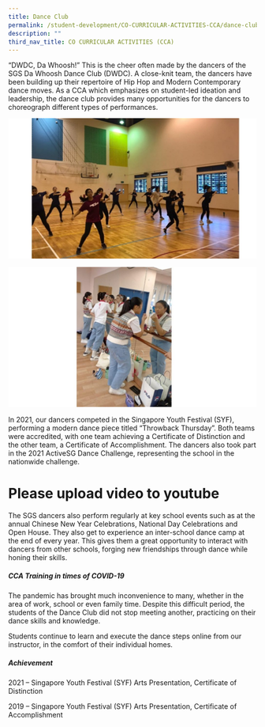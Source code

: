 ```yaml
---
title: Dance Club
permalink: /student-development/CO-CURRICULAR-ACTIVITIES-CCA/dance-club/
description: ""
third_nav_title: CO CURRICULAR ACTIVITIES (CCA)
---
```

“DWDC, Da Whoosh!” This is the cheer often made by the dancers of the SGS Da Whoosh Dance Club (DWDC). A close-knit team, the dancers have been building up their repertoire of Hip Hop and Modern Contemporary dance moves. As a CCA which emphasizes on student-led ideation and leadership, the dance club provides many opportunities for the dancers to choreograph different types of performances.

![](/images/CCA%20Dance%20Club/Slide2-1-1024x576.jpg)

![](/images/CCA%20Dance%20Club/Slide1-1-1024x576.jpg)

In 2021, our dancers competed in the Singapore Youth Festival (SYF), performing a modern dance piece titled “Throwback Thursday”. Both teams were accredited, with one team achieving a Certificate of Distinction and the other team, a Certificate of Accomplishment. The dancers also took part in the 2021 ActiveSG Dance Challenge, representing the school in the nationwide challenge.

# Please upload video to youtube

The SGS dancers also perform regularly at key school events such as at the annual Chinese New Year Celebrations, National Day Celebrations and Open House. They also get to experience an inter-school dance camp at the end of every year. This gives them a great opportunity to interact with dancers from other schools, forging new friendships through dance while honing their skills.

##### **CCA Training in times of COVID-19**

The pandemic has brought much inconvenience to many, whether in the area of work, school or even family time. Despite this difficult period, the students of the Dance Club did not stop meeting another, practicing on their dance skills and knowledge. 

Students continue to learn and execute the dance steps online from our instructor, in the comfort of their individual homes.

##### **Achievement**

2021 – Singapore Youth Festival (SYF) Arts Presentation, Certificate of Distinction

2019 – Singapore Youth Festival (SYF) Arts Presentation, Certificate of Accomplishment